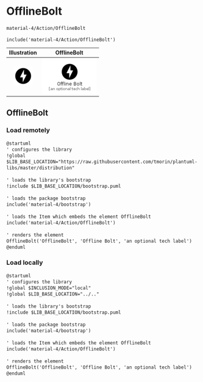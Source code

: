 # OfflineBolt


```text
material-4/Action/OfflineBolt
```

```text
include('material-4/Action/OfflineBolt')
```



| Illustration | OfflineBolt |
| :---: | :---: |
| ![illustration for Illustration](../../material-4/Action/OfflineBolt.png) | ![illustration for OfflineBolt](../../material-4/Action/OfflineBolt.Local.png) |




## OfflineBolt

### Load remotely
```plantuml
@startuml
' configures the library
!global $LIB_BASE_LOCATION="https://raw.githubusercontent.com/tmorin/plantuml-libs/master/distribution"

' loads the library's bootstrap
!include $LIB_BASE_LOCATION/bootstrap.puml

' loads the package bootstrap
include('material-4/bootstrap')

' loads the Item which embeds the element OfflineBolt
include('material-4/Action/OfflineBolt')

' renders the element
OfflineBolt('OfflineBolt', 'Offline Bolt', 'an optional tech label')
@enduml
```

### Load locally
```plantuml
@startuml
' configures the library
!global $INCLUSION_MODE="local"
!global $LIB_BASE_LOCATION="../.."

' loads the library's bootstrap
!include $LIB_BASE_LOCATION/bootstrap.puml

' loads the package bootstrap
include('material-4/bootstrap')

' loads the Item which embeds the element OfflineBolt
include('material-4/Action/OfflineBolt')

' renders the element
OfflineBolt('OfflineBolt', 'Offline Bolt', 'an optional tech label')
@enduml
```

